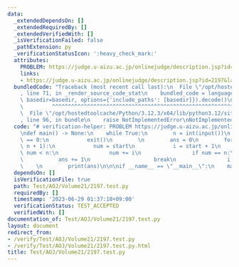 ```yaml
---
data:
  _extendedDependsOn: []
  _extendedRequiredBy: []
  _extendedVerifiedWith: []
  _isVerificationFailed: false
  _pathExtension: py
  _verificationStatusIcon: ':heavy_check_mark:'
  attributes:
    PROBLEM: https://judge.u-aizu.ac.jp/onlinejudge/description.jsp?id=2197&lang=jp
    links:
    - https://judge.u-aizu.ac.jp/onlinejudge/description.jsp?id=2197&lang=jp
  bundledCode: "Traceback (most recent call last):\n  File \"/opt/hostedtoolcache/Python/3.12.3/x64/lib/python3.12/site-packages/onlinejudge_verify/documentation/build.py\"\
    , line 71, in _render_source_code_stat\n    bundled_code = language.bundle(stat.path,\
    \ basedir=basedir, options={'include_paths': [basedir]}).decode()\n          \
    \         ^^^^^^^^^^^^^^^^^^^^^^^^^^^^^^^^^^^^^^^^^^^^^^^^^^^^^^^^^^^^^^^^^^^^^^^^^^^^^^^^^\n\
    \  File \"/opt/hostedtoolcache/Python/3.12.3/x64/lib/python3.12/site-packages/onlinejudge_verify/languages/python.py\"\
    , line 96, in bundle\n    raise NotImplementedError\nNotImplementedError\n"
  code: "# verification-helper: PROBLEM https://judge.u-aizu.ac.jp/onlinejudge/description.jsp?id=2197&lang=jp\n\
    \ndef main() -> None:\n    while True:\n        n = int(input())\n        if n\
    \ == 0:\n            exit()\n        \n        ans = 0\n        for start in range(1,\
    \ n + 1):\n            num = start\n            i = start + 1\n            while\
    \ num < n:\n                num += i\n                if num == n:\n         \
    \           ans += 1\n                    break\n                i += 1\n    \
    \    \n        print(ans)\n\n\nif __name__ == \"__main__\":\n    main()"
  dependsOn: []
  isVerificationFile: true
  path: Test/AOJ/Volume21/2197.test.py
  requiredBy: []
  timestamp: '2023-06-29 01:37:18+09:00'
  verificationStatus: TEST_ACCEPTED
  verifiedWith: []
documentation_of: Test/AOJ/Volume21/2197.test.py
layout: document
redirect_from:
- /verify/Test/AOJ/Volume21/2197.test.py
- /verify/Test/AOJ/Volume21/2197.test.py.html
title: Test/AOJ/Volume21/2197.test.py
---
```

